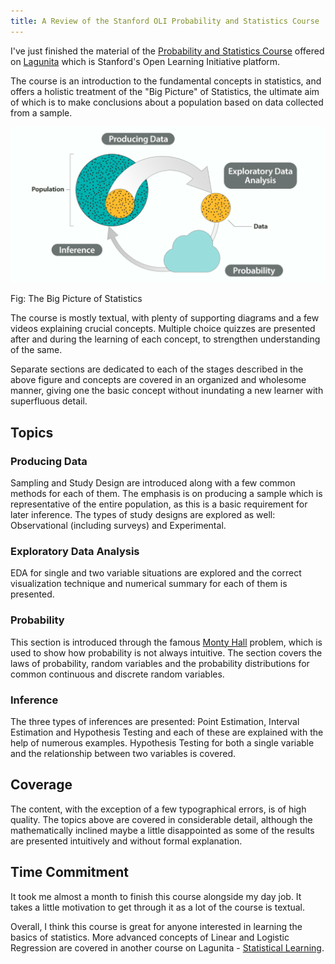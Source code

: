 ```yaml
---
title: A Review of the Stanford OLI Probability and Statistics Course
---
```


I've just finished the material of the [Probability and Statistics Course](https://lagunita.stanford.edu/courses/OLI/ProbStat/Open/info) offered on [Lagunita](https://lagunita.stanford.edu/about) which is Stanford's Open Learning Initiative platform.

The course is an introduction to the fundamental concepts in statistics, and offers a holistic treatment of the "Big Picture" of Statistics, the ultimate aim of which is to make conclusions about a population based on data collected from a sample.

![Big Picture View of Statistics](../images/big-picture-statistics.png)
<div class="align-center">Fig: The Big Picture of Statistics</div>

The course is mostly textual, with plenty of supporting diagrams and a few videos explaining crucial concepts. Multiple choice quizzes are presented after and during the learning of each concept, to strengthen understanding of the same.

Separate sections are dedicated to each of the stages described in the above figure and concepts are covered in an organized and wholesome manner, giving one the basic concept without inundating a new learner with superfluous detail.

## Topics

### Producing Data
Sampling and Study Design are introduced along with a few common methods for each of them. The emphasis is on producing a sample which is representative of the entire population, as this is a basic requirement for later inference. The types of study designs are explored as well: Observational (including surveys) and Experimental.

### Exploratory Data Analysis
EDA for single and two variable situations are explored and the correct visualization technique and numerical summary for each of them is presented.

### Probability 
This section is introduced through the famous [Monty Hall](https://en.wikipedia.org/wiki/Monty_Hall_problem) problem, which is used to show how probability is not always intuitive. The section covers the laws of probability, random variables and the probability distributions for common continuous and discrete random variables.


### Inference
The three types of inferences are presented: Point Estimation, Interval Estimation and Hypothesis Testing and each of these are explained with the help of numerous examples. Hypothesis Testing for both a single variable and the relationship between two variables is covered.

## Coverage

The content, with the exception of a few typographical errors, is of high quality. The topics above are covered in considerable detail, although the mathematically inclined maybe a little disappointed as some of the results are presented intuitively and without formal explanation.

## Time Commitment
It took me almost a month to finish this course alongside my day job. It takes a little motivation to get through it as a lot of the course is textual.

Overall, I think this course is great for anyone interested in learning the basics of statistics. More advanced concepts of Linear and Logistic Regression are covered in another course on Lagunita - [Statistical Learning](https://lagunita.stanford.edu/courses/HumanitiesSciences/StatLearning/Winter2016/info).





